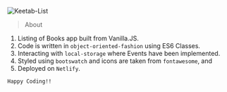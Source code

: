 ![Keetab-List](https://user-images.githubusercontent.com/50996696/102570268-0178b400-410d-11eb-99fb-b1576e2bff42.png)
> About

1. Listing of Books app built from Vanilla.JS.
2. Code is written in `object-oriented-fashion` using ES6 Classes.
3. Interacting with `local-storage` where Events have been implemented.
4. Styled using `bootswatch` and icons are taken from `fontawesome`, and
5. Deployed on `Netlify`.

`Happy Coding!!`
